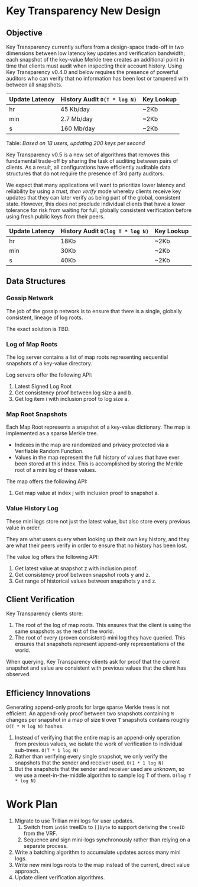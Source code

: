 # Key Transparency New Design

## Objective

Key Transparency currently suffers from a design-space trade-off in two dimensions between
low latency key updates and verification bandwidth; each snapshot of the
key-value Merkle tree creates an additional point in time that clients must
audit when inspecting their account history.
Using Key Transparency v0.4.0 and below requires the presence of powerful
auditors who can verify that no information has been lost or tampered with between all snapshots.

| Update Latency | History Audit `O(T * log N)`  | Key Lookup |
|----------------|------------------|-------------|
| hr             | 45 Kb/day         | ~2Kb       |
| min            | 2.7 Mb/day        | ~2Kb       |
| s              | 160 Mb/day        | ~2Kb       |

Table: *Based on 1B users, updating 200 keys per second*

Key Transparency v0.5 is a new set of algorithms that removes this fundamental trade-off by sharing
the task of auditing between pairs of clients. As a result, all configurations have efficiently
auditable data structures that do not require the presence of 3rd party auditors.

We expect that many applications will want to prioritize lower latency and
reliability by using a *trust, then verify* mode whereby clients receive key
updates that they can later verify as being part of the global, consistent
state.  However, this does not preclude individual clients that have a lower
tolerance for risk from waiting for full, globally consistent verification
before using fresh public keys from their peers.

| Update Latency | History Audit `O(log T * log N)` | Key Lookup |
|----------------|------------------|------------|
| hr             | 18Kb             | ~2Kb       |
| min            | 30Kb             | ~2Kb       |
| s              | 40Kb             | ~2Kb       |


## Data Structures

### Gossip Network
The job of the gossip network is to ensure that there is a single, globally consistent, lineage of log roots.

The exact solution is TBD. 

### Log of Map Roots

The log server contains a list of map roots representing sequential snapshots of a key-value directory.

Log servers offer the following API:

1. Latest Signed Log Root
1. Get consistency proof between log size a and b.
1. Get log item i with inclusion proof to log size a.

### Map Root Snapshots
Each Map Root represents a snapshot of a key-value dictionary.
The map is implemented as a sparse Merkle tree.

* Indexes in the map are randomized and privacy protected via a Verifiable Random Function.
* Values in the map represent the full history of values that have ever been stored at this index. This is accomplished by storing the Merkle root of a mini log of these values.

The map offers the following API:

1. Get map value at index j with inclusion proof to snapshot a.

### Value History Log
These mini logs store not just the latest value, but also store every previous value in order.

They are what users query when looking up their own key history, and they are what their peers verify in order to ensure that no history has been lost.

The value log offers the following API:

1. Get latest value at snapshot z with inclusion proof.
1. Get consistency proof between snapshot roots y and z.
1. Get range of historical values between snapshots y and z.

## Client Verification

Key Transparency clients store:
1. The root of the log of map roots. This ensures that the client is using the same snapshots as the rest of the world.
1. The root of every (proven consistent) mini log they have queried. This ensures that snapshots represent append-only representations of the world.

When querying, Key Transparency clients ask for proof that the current snapshot and value are consistent with previous values that the client has observed.

## Efficiency Innovations

Generating append-only proofs for large sparse Merkle trees is not efficient.
An append-only proof between two snapshots containing `M` changes per snapshot in a map of size `N` over `T` snapshots contains roughly `O(T * M log N)` hashes.
1. Instead of verifying that the entire map is an append-only operation from previous values, we isolate the work of verification to individual sub-trees. `O(T * 1 log N)`
1. Rather than verifying every single snapshot, we only verify the snapshots that the sender and receiver used. `O(1 * 1 log N)`
1. But the snapshots that the sender and receiver used are unknown, so we use a meet-in-the-middle algorithm to sample log T of them. `O(log T * log N)`


# Work Plan

1. Migrate to use Trillian mini logs for user updates.
    1. Switch from `int64` treeIDs to `[]byte` to support deriving the `treeID` from the VRF.
    1. Sequence and sign mini-logs synchronously rather than relying on a separate process.
1. Write a batching algorithm to accumulate updates across many mini logs.
1. Write new mini logs roots to the map instead of the current, direct value approach.
1. Update client verification algorithms.
